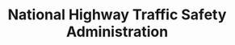 ---
# This topic lives at
# https://digital.gov/topics/national-highway-traffic-safety-administration

# Topic Title
title: "National Highway Traffic Safety Administration"

# description — keep it short and clear
summary: ""

# Weight
weight: 1

# For more information on managing topics,
# see https://github.com/GSA/digitalgov.gov/wiki/topics
---
